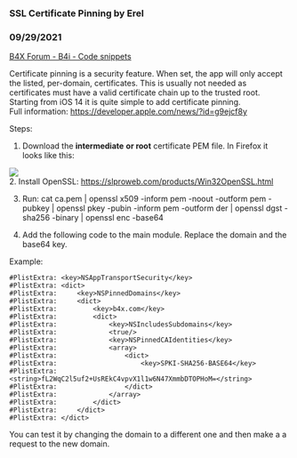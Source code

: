 ### SSL Certificate Pinning by Erel
### 09/29/2021
[B4X Forum - B4i - Code snippets](https://www.b4x.com/android/forum/threads/134661/)

Certificate pinning is a security feature. When set, the app will only accept the listed, per-domain, certificates. This is usually not needed as certificates must have a valid certificate chain up to the trusted root.  
Starting from iOS 14 it is quite simple to add certificate pinning.  
Full information: <https://developer.apple.com/news/?id=g9ejcf8y>  
  
Steps:  
  
1. Download the **intermediate** **or root** certificate PEM file. In Firefox it looks like this:   
  
![](https://www.b4x.com/android/forum/attachments/119688)  
2. Install OpenSSL: <https://slproweb.com/products/Win32OpenSSL.html>  
  
3. Run: cat ca.pem | openssl x509 -inform pem -noout -outform pem -pubkey | openssl pkey -pubin -inform pem -outform der | openssl dgst -sha256 -binary | openssl enc -base64  
  
4. Add the following code to the main module. Replace the domain and the base64 key.  
  
Example:  

```B4X
#PlistExtra: <key>NSAppTransportSecurity</key>  
#PlistExtra: <dict>  
#PlistExtra:     <key>NSPinnedDomains</key>  
#PlistExtra:     <dict>  
#PlistExtra:         <key>b4x.com</key>  
#PlistExtra:         <dict>  
#PlistExtra:             <key>NSIncludesSubdomains</key>  
#PlistExtra:             <true/>  
#PlistExtra:             <key>NSPinnedCAIdentities</key>  
#PlistExtra:             <array>  
#PlistExtra:                 <dict>  
#PlistExtra:                     <key>SPKI-SHA256-BASE64</key>  
#PlistExtra:                     <string>fL2WqC2l5uf2+UsREkC4vpvX1l1w6N47XmmbDTOPHoM=</string>  
#PlistExtra:                 </dict>  
#PlistExtra:             </array>  
#PlistExtra:         </dict>  
#PlistExtra:     </dict>  
#PlistExtra: </dict>
```

  
  
You can test it by changing the domain to a different one and then make a a request to the new domain.